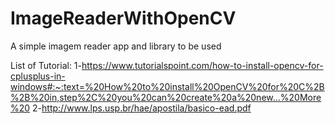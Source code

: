 # ImageReaderWithOpenCV
A simple imagem reader app and library to be used

List of Tutorial:
1-https://www.tutorialspoint.com/how-to-install-opencv-for-cplusplus-in-windows#:~:text=%20How%20to%20install%20OpenCV%20for%20C%2B%2B%20in,step%2C%20you%20can%20create%20a%20new...%20More%20
2-http://www.lps.usp.br/hae/apostila/basico-ead.pdf
